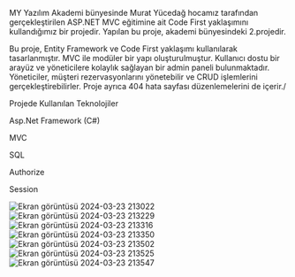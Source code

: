 MY Yazılım Akademi bünyesinde Murat Yücedağ hocamız tarafından gerçekleştirilen ASP.NET MVC eğitimine ait Code First yaklaşımını kullandığımız bir projedir. Yapılan bu proje, akademi bünyesindeki 2.projedir.


Bu proje, Entity Framework ve Code First yaklaşımı kullanılarak tasarlanmıştır. MVC ile modüler bir yapı oluşturulmuştur. Kullanıcı dostu bir arayüz ve yöneticilere kolaylık sağlayan bir admin paneli bulunmaktadır. Yöneticiler, müşteri rezervasyonlarını yönetebilir ve CRUD işlemlerini gerçekleştirebilirler. Proje ayrıca 404 hata sayfası düzenlemelerini de içerir./

Projede Kullanılan Teknolojiler


Asp.Net Framework (C#)

MVC

SQL

Authorize


Session

![Ekran görüntüsü 2024-03-23 213022](https://github.com/kaanos21/TasteFoodIt/assets/132845815/3fd84322-9625-4f50-883b-507b0b33532a)
![Ekran görüntüsü 2024-03-23 213229](https://github.com/kaanos21/TasteFoodIt/assets/132845815/2e39a87b-c5c1-458b-bbe5-7900c7c67bf0)
![Ekran görüntüsü 2024-03-23 213316](https://github.com/kaanos21/TasteFoodIt/assets/132845815/775b3023-9754-4184-be5d-b3b3b737e0ff)
![Ekran görüntüsü 2024-03-23 213350](https://github.com/kaanos21/TasteFoodIt/assets/132845815/1c1568da-c7ae-4bdd-b892-7410cde11244)
![Ekran görüntüsü 2024-03-23 213502](https://github.com/kaanos21/TasteFoodIt/assets/132845815/e0658d09-2bc3-4301-8213-276126fc9a23)
![Ekran görüntüsü 2024-03-23 213525](https://github.com/kaanos21/TasteFoodIt/assets/132845815/b5ddfdaf-2dd2-4fe1-990e-bd8e5bb5ce28)
![Ekran görüntüsü 2024-03-23 213547](https://github.com/kaanos21/TasteFoodIt/assets/132845815/62dd9d5c-3850-4cd6-aacf-15ac08b5e1bb)

